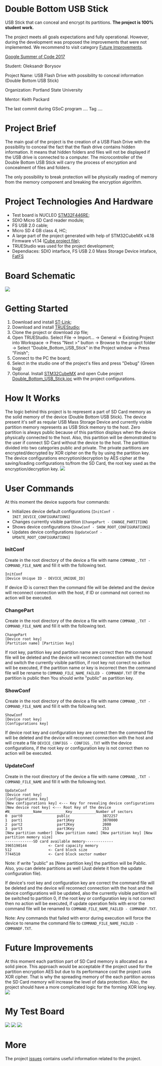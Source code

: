 # Double Bottom USB Stick
USB Stick that can conceal and encrypt its partitions. **The project is 100% student work.** 

The project meets all goals expectations and fully operational. However, during the development was proposed the improvements that were not implemented. We recommend to visit category [Future Improvements](https://github.com/Lrakulka/Double_Bottom_USB_Stick#future-improvements).

[Google Summer of Code 2017](https://summerofcode.withgoogle.com/projects/#5177270082732032)

Student: Oleksandr Borysov

Project Name: USB Flash Drive with possibility to conceal information (Double Bottom USB Stick)

Organization: Portland State University

Mentor: Keith Packard

The last commit during GSoC program .... Tag   ....
# Project Brief
The main goal of the project is the creation of a USB Flash Drive with the possibility to conceal the fact that the flash drive contains hidden information. It means that hidden folders and files will not be displayed if the USB drive is connected to a computer. The microcontroller of the Double Bottom USB Stick will carry the process of encryption and concealment of files and folders. 

The only possibility to break protection will be physically reading of memory from the memory component and breaking the encryption algorithm.

# Project Technologies And Hardware
* Test board is NUCLEO [STM32F446RE](https://developer.mbed.org/platforms/ST-Nucleo-F446RE/);
* SDIO Micro SD Card reader module;
* FS USB 2.0 cable;
* Micro SD 4 GB class 4, HC;
* A large part of the project generated with help of STM32CubeMX v4.18 Firmware v1.14 ([Cube project file](https://github.com/Lrakulka/Double_Bottom_USB_Stick/blob/master/Double_Bottom_USB_Stick.ioc));
* TRUEStudio was used for the project development;
* Dependiaces: SDIO intarface, FS USB 2.0 Mass Storage Device intaface, [FatFS](http://elm-chan.org/fsw/ff/00index_e.html)
# Board Schematic
![](https://github.com/Lrakulka/Double_Bottom_USB_Stick/blob/master/info/Double_Bottom_USB_Stick_Sketch_bb-min.png)
# Getting Started
1) Download and install [ST-Link](http://www.st.com/content/st_com/en/products/embedded-software/development-tool-software/stsw-link009.html);
2) Download and install [TRUEStudio](https://atollic.com/truestudio/);
3) Clone the project or download zip file;
4) Open TRUEStudio. Select File -> Import... -> General -> Existing Project into Workspace -> Press "Next >" button -> Browse to the project folder -> Select "Double_Bottom_USB_Stick" in the Project window -> Press "Finish";
5) Connect to the PC the board;
6) Select in the studio one of the project's files and press "Debug" (Green bug)
7) Optional. Install [STM32CubeMX](http://www.st.com/en/development-tools/stm32cubemx.html) and open Cube project [Double_Bottom_USB_Stick.ioc](https://github.com/Lrakulka/Double_Bottom_USB_Stick/blob/master/Double_Bottom_USB_Stick.ioc) with the project configurations.
# How It Works
The logic behind this project is to represent a part of SD Card memory as the solid memory of the device (Double Bottom USB Stick).
The device present it's self as reqular USB Mass Storage Device and currently visible partition memory represents as USB Stick memory to the host. Zero partition is always public because of this partition displays when the device physically connected to the host. Also, this partition will be demonstrated to the user if connect SD Card without the device to the host. The partition divided into two categories public and private. The private partitions are encrypted/decrypted by XOR cipher on the fly by using the partition key. 
The device configurations encryption/decryption by AES cipher at the saving/loading configurations to/from the SD Card, the root key used as the encryption/decryption key.
![](https://github.com/Lrakulka/Double_Bottom_USB_Stick/blob/master/info/Current_Device_Memory_Allocation.PNG)
# User Commands
At this moment the device supports four commands:
* Initializes device default configurations (```InitConf - INIT_DEVICE_CONFIGURATIONS```)
* Changes currently visible partition (```ChangePart - CHANGE_PARTITION```)
* Shows device configurations (```ShowConf - SHOW_ROOT_CONFIGURATIONS```)
* Updates device configurations (```UpdateConf - UPDATE_ROOT_CONFIGURATIONS```)

### InitConf ###
Create in the root directory of the device a file with name ```COMMAND_.TXT - COMMAND_FILE_NAME``` and fill it with the following text.
```
InitConf
[Device Unique ID - DEVICE_UNIQUE_ID]
```
If device ID is correct then the command file will be deleted and the device will reconnect connection with the host, if ID or command not correct no action will be executed.

### ChangePart ###
Create in the root directory of the device a file with name ```COMMAND_.TXT - COMMAND_FILE_NAME``` and fill it with the following text.
```
ChangePart
[Device root key]
[Partition name] [Partition key]
```
If root key, partition key and partition name are correct then the command file will be deleted and the device will reconnect connection with the host and switch the currently visible partition, if root key not correct no action will be executed, if the partition name or key is incorrect then the command file will be rename to ```COMMAND_FILE_NAME_FAILED - COMMANDF.TXT``` (If the partition is public then You should write "public" as partition key.

### ShowConf ###
Create in the root directory of the device a file with name ```COMMAND_.TXT - COMMAND_FILE_NAME``` and fill it with the following text.
```
ShowConf
[Device root key]
[Configurations key]
```
If device root key and configuration key are correct then the command file will be deleted and the device will reconnect connection with the host and will create a file ```DEVICE_CONFIGS - CONFIGS_.TXT``` with the device configurations, if the root key or configuration key is not correct then no action will be executed.

### UpdateConf ###
Create in the root directory of the device a file with name ```COMMAND_.TXT - COMMAND_FILE_NAME``` and fill it with the following text.
```
UpdateConf
[Device root key]
[Configurations key]
[New configurations key] <--- Key for revealing device configurations
[New device root key] <--- Root Key of the device
#N___________Name___________Key___________Number of sectors
0  part0                public               3872257   
1  part1                part1Key             3870000  
2  part2                part2Key             2000  
3  part3                part3Key             253  
[New partition number] [New partition name] [New partition key] [New partition memory size]
-------------SD card available memory-------------
3965190144          <- Card capacity memory	
512                 <- Card block size	
7744510             <- Card block sector number	
```
Note: if write "public" as [New partition key] the partition will be Pablic. Also, you can delete partitions as well (Just delete it from the update configuration file).

If device's root key and configuration key are correct the command file will be deleted and the device will reconnect connection with the host and the device configurations will be updated, also the currently visible partition will be switched to partition 0, if the root key or configuration key is not correct then no action will be executed, if update operation feils with error the command file will be renamed to ```COMMAND_FILE_NAME_FAILED - COMMANDF.TXT```.

Note: Any commands that failed with error during execution will force the device to rename the command file to  ```COMMAND_FILE_NAME_FAILED - COMMANDF.TXT```.
# Future Improvements
At this moment each partition part of SD Card memory is allocated as a solid piece. This approach would be acceptable if the project used for the partition encryption AES but due to its performance cost the project uses XOR cipher. That is why the spreading memory of the each partition across the SD Card memory will increase the level of data protection. Also, the project should have a more complicated logic for the forming XOR long key.
![](https://github.com/Lrakulka/Double_Bottom_USB_Stick/blob/master/info/Future_Device_Memory_Allocation.png)
# My Test Board
![](https://github.com/Lrakulka/Double_Bottom_USB_Stick/blob/master/info/Project_Assembled.jpg)
![](https://github.com/Lrakulka/Double_Bottom_USB_Stick/blob/master/info/Board.jpg)
![](https://github.com/Lrakulka/Double_Bottom_USB_Stick/blob/master/info/Card_Reader-And_MicroSD_Card.jpg)
# More
The project [issues](https://github.com/Lrakulka/Double_Bottom_USB_Stick/issues) contains useful information related to the project.
